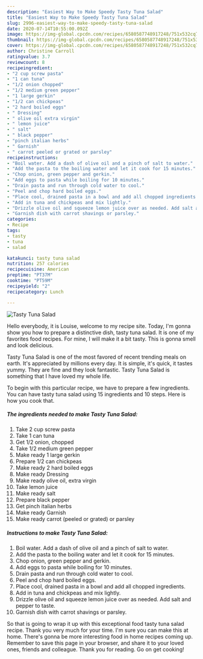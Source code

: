 ```yaml
---
description: "Easiest Way to Make Speedy Tasty Tuna Salad"
title: "Easiest Way to Make Speedy Tasty Tuna Salad"
slug: 2996-easiest-way-to-make-speedy-tasty-tuna-salad
date: 2020-07-14T10:55:00.092Z
image: https://img-global.cpcdn.com/recipes/6580587748917248/751x532cq70/tasty-tuna-salad-recipe-main-photo.jpg
thumbnail: https://img-global.cpcdn.com/recipes/6580587748917248/751x532cq70/tasty-tuna-salad-recipe-main-photo.jpg
cover: https://img-global.cpcdn.com/recipes/6580587748917248/751x532cq70/tasty-tuna-salad-recipe-main-photo.jpg
author: Christine Carroll
ratingvalue: 3.7
reviewcount: 8
recipeingredient:
- "2 cup screw pasta"
- "1 can tuna"
- "1/2 onion chopped"
- "1/2 medium green pepper"
- "1 large gerkin"
- "1/2 can chickpeas"
- "2 hard boiled eggs"
- " Dressing"
- " olive oil extra virgin"
- " lemon juice"
- " salt"
- " black pepper"
- "pinch italian herbs"
- " Garnish"
- " carrot peeled or grated or parsley"
recipeinstructions:
- "Boil water. Add a dash of olive oil and a pinch of salt to water."
- "Add the pasta to the boiling water and let it cook for 15 minutes."
- "Chop onion, green pepper and gerkin."
- "Add eggs to pasta while boiling for 10 minutes."
- "Drain pasta and run through cold water to cool."
- "Peel and chop hard boiled eggs."
- "Place cool, drained pasta in a bowl and add all chopped ingredients."
- "Add in tuna and chickpeas and mix lightly."
- "Drizzle olive oil and squeeze lemon juice over as needed. Add salt and pepper to taste."
- "Garnish dish with carrot shavings or parsley."
categories:
- Recipe
tags:
- tasty
- tuna
- salad

katakunci: tasty tuna salad 
nutrition: 257 calories
recipecuisine: American
preptime: "PT37M"
cooktime: "PT59M"
recipeyield: "2"
recipecategory: Lunch

---
```



![Tasty Tuna Salad](https://img-global.cpcdn.com/recipes/6580587748917248/751x532cq70/tasty-tuna-salad-recipe-main-photo.jpg)

Hello everybody, it is Louise, welcome to my recipe site. Today, I'm gonna show you how to prepare a distinctive dish, tasty tuna salad. It is one of my favorites food recipes. For mine, I will make it a bit tasty. This is gonna smell and look delicious.

Tasty Tuna Salad is one of the most favored of recent trending meals on earth. It's appreciated by millions every day. It is simple, it's quick, it tastes yummy. They are fine and they look fantastic. Tasty Tuna Salad is something that I have loved my whole life.




To begin with this particular recipe, we have to prepare a few ingredients. You can have tasty tuna salad using 15 ingredients and 10 steps. Here is how you cook that.

<!--inarticleads1-->

##### The ingredients needed to make Tasty Tuna Salad:

1. Take 2 cup screw pasta
1. Take 1 can tuna
1. Get 1/2 onion, chopped
1. Take 1/2 medium green pepper
1. Make ready 1 large gerkin
1. Prepare 1/2 can chickpeas
1. Make ready 2 hard boiled eggs
1. Make ready  Dressing
1. Make ready  olive oil, extra virgin
1. Take  lemon juice
1. Make ready  salt
1. Prepare  black pepper
1. Get pinch italian herbs
1. Make ready  Garnish
1. Make ready  carrot (peeled or grated) or parsley




<!--inarticleads2-->

##### Instructions to make Tasty Tuna Salad:

1. Boil water. Add a dash of olive oil and a pinch of salt to water.
1. Add the pasta to the boiling water and let it cook for 15 minutes.
1. Chop onion, green pepper and gerkin.
1. Add eggs to pasta while boiling for 10 minutes.
1. Drain pasta and run through cold water to cool.
1. Peel and chop hard boiled eggs.
1. Place cool, drained pasta in a bowl and add all chopped ingredients.
1. Add in tuna and chickpeas and mix lightly.
1. Drizzle olive oil and squeeze lemon juice over as needed. Add salt and pepper to taste.
1. Garnish dish with carrot shavings or parsley.




So that is going to wrap it up with this exceptional food tasty tuna salad recipe. Thank you very much for your time. I'm sure you can make this at home. There's gonna be more interesting food in home recipes coming up. Remember to save this page in your browser, and share it to your loved ones, friends and colleague. Thank you for reading. Go on get cooking!
